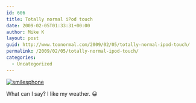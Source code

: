 ```yaml
---
id: 606
title: Totally normal iPod touch
date: 2009-02-05T01:33:31+00:00
author: Mike K
layout: post
guid: http://www.toonormal.com/2009/02/05/totally-normal-ipod-touch/
permalink: /2009/02/05/totally-normal-ipod-touch/
categories:
  - Uncategorized
---
```

[<img src="/wp-content/uploads/2009/02/smilesphone.png" alt="smilesphone" title="smilesphone" width="320" height="480" class="aligncenter size-full wp-image-605" srcset="/wp-content/uploads/2009/02/smilesphone.png 320w, /wp-content/uploads/2009/02/smilesphone-300x450.png 300w" sizes="(max-width: 320px) 100vw, 320px" />](/wp-content/uploads/2009/02/smilesphone.png)

What can I say? I like my weather. 😀